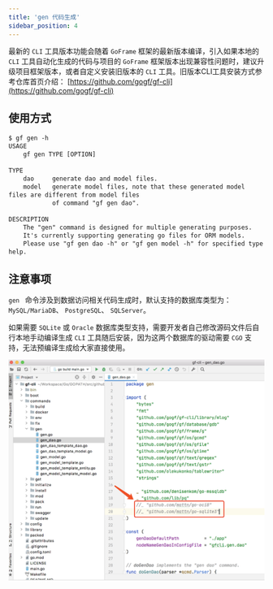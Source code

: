 ```yaml
---
title: 'gen 代码生成'
sidebar_position: 4
---
```


最新的 `CLI` 工具版本功能会随着 `GoFrame` 框架的最新版本编译，引入如果本地的 `CLI` 工具自动化生成的代码与项目的 `GoFrame` 框架版本出现兼容性问题时，建议升级项目框架版本，或者自定义安装旧版本的 `CLI` 工具。旧版本CLI工具安装方式参考仓库首页介绍： [https://github.com/gogf/gf-cli](https://github.com/gogf/gf-cli)

## 使用方式

```
$ gf gen -h
USAGE
    gf gen TYPE [OPTION]

TYPE
    dao     generate dao and model files.
    model   generate model files, note that these generated model files are different from model files
            of command "gf gen dao".

DESCRIPTION
    The "gen" command is designed for multiple generating purposes.
    It's currently supporting generating go files for ORM models.
    Please use "gf gen dao -h" or "gf gen model -h" for specified type help.
```

## 注意事项

`gen ` 命令涉及到数据访问相关代码生成时，默认支持的数据库类型为： `MySQL/MariaDB`、 `PostgreSQL`、 `SQLServer`。

如果需要 `SQLite` 或 `Oracle` 数据库类型支持，需要开发者自己修改源码文件后自行本地手动编译生成 `CLI` 工具随后安装，因为这两个数据库的驱动需要 `CGO` 支持，无法预编译生成给大家直接使用。

![](/markdown/2fda26242133233420dba6c8f9250823.png)